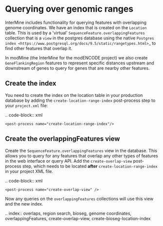 Querying over genomic ranges
================================

InterMine includes functionality for querying features with overlapping genome coordinates.  We have an index that is created on the `Location` table.  This is used by a 'virtual' `SequenceFeature.overlappingFeatures` collection that is a `view` in the postgres database using the native `Postgres index <https://www.postgresql.org/docs/9.5/static/rangetypes.html>`_ to find other features that overlap it.

In modMine (the InterMine for the modENCODE project) we also create `GeneFlankingRegion` features to represent specific distances upstream and downstream of genes to query for genes that are nearby other features. 

Create the index
--------------------------------------------------------------------------------------------------

You need to create the index on the location table in your production database by adding the `create-location-range-index` post-process step to your `project.xml` file:

.. code-block:: xml

	<post-process name="create-location-range-index"/>

Create the overlappingFeatures view
--------------------------------------------------------------------------------------------------

Create the `SequenceFeature.overlappingFeatures` view in the database. This allows you to query for any features that overlap any other types of features in the web interface or query API.  Add the `create-overlap-view` post-process step, which needs to be located **after** `create-location-range-index` in your project XML file.

.. code-block:: xml

	<post-process name="create-overlap-view" />

Now any queries on the `overlappingFeatures` collections will use this view and the new index.

.. index:: overlaps, region search, bioseg, genome coordinates, overlappingFeatures, create-overlap-view, create-bioseg-location-index
